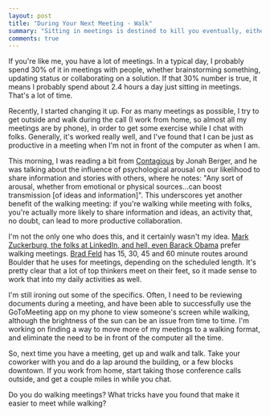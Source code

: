 ```yaml
---
layout: post
title: "During Your Next Meeting - Walk"
summary: "Sitting in meetings is destined to kill you eventually, either from boredom, or from lethagy. Break the cycle by making your next meeting a walking meeting."
comments: true
---
```


If you're like me, you have a lot of meetings. In a typical day, I probably spend 30% of it in meetings with people, whether brainstorming something, updating status or collaborating on a solution. If that 30% number is true, it means I probably spend about 2.4 hours a day just sitting in meetings. That's a lot of time.

Recently, I started changing it up. For as many meetings as possible, I try to get outside and walk during the call (I work from home, so almost all my meetings are by phone), in order to get some exercise while I chat with folks. Generally, it's worked really well, and I've found that I can be just as productive in a meeting when I'm not in front of the computer as when I am.

This morning, I was reading a bit from [Contagious](http://www.amazon.com/gp/product/1451686579/ref=as_li_tl?ie=UTF8&camp=1789&creative=390957&creativeASIN=1451686579&linkCode=as2&tag=justdavi-20&linkId=APHGJXFNQD7XDVBV) by Jonah Berger, and he was talking about the influence of psychological arousal on our likelihood to share information and stories with others, where he notes: "Any sort of arousal, whether from emotional or physical sources...can boost transmission [of ideas and information]". This underscores yet another benefit of the walking meeting: if you're walking while meeting with folks, you're actually more likely to share information and ideas, an activity that, no doubt, can lead to more productive collaboration.

I'm not the only one who does this, and it certainly wasn't my idea. [Mark Zuckerburg, the folks at LinkedIn, and hell, even Barack Obama](http://www.huffingtonpost.com/2015/04/09/walking-meetings-at-linke_n_7035258.html) prefer walking meetings. [Brad Feld](http://www.feld.com/archives/2015/01/didnt-need-take-hour.html) has 15, 30, 45 and 60 minute routes around Boulder that he uses for meetings, depending on the scheduled length. It's pretty clear that a lot of top thinkers meet on their feet, so it made sense to work that into my daily activities as well.

I'm still ironing out some of the specifics. Often, I need to be reviewing documents during a meeting, and have been able to successfully use the GoToMeeting app on my phone to view someone's screen while walking, although the brightness of the sun can be an issue from time to time. I'm working on finding a way to move more of my meetings to a walking format, and eliminate the need to be in front of the computer all the time.

So, next time you have a meeting, get up and walk and talk. Take your coworker with you and do a lap around the building, or a few blocks downtown. If you work from home, start taking those conference calls outside, and get a couple miles in while you chat.

Do you do walking meetings? What tricks have you found that make it easier to meet while walking?
